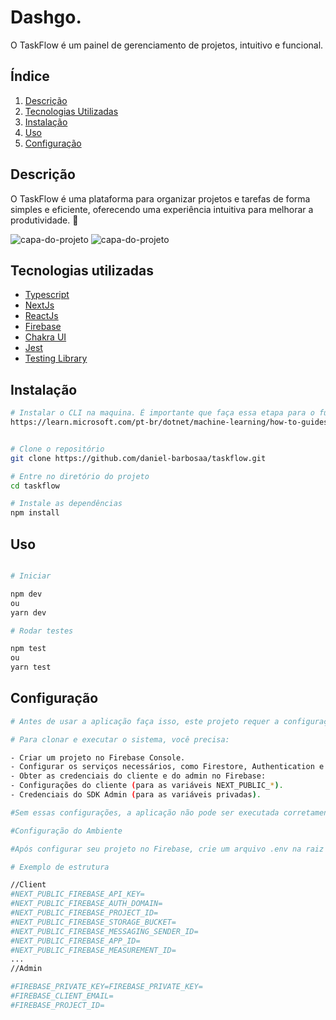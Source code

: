 # Dashgo.

O TaskFlow é um painel de gerenciamento de projetos, intuitivo e funcional.

##  Índice

1. [Descrição](#descrição)
2. [Tecnologias Utilizadas](#tecnologias-utilizadas)
3. [Instalação](#instalação)
4. [Uso](#uso)
5. [Configuração](#configuração)

## Descrição 

O TaskFlow é uma plataforma para organizar projetos e tarefas de forma simples e eficiente, oferecendo uma experiência intuitiva para melhorar a produtividade. 🚀

<img src="https://private-user-images.githubusercontent.com/101154066/395321417-5da267c3-19e8-4da3-b0ec-dd6a69805843.png?jwt=eyJhbGciOiJIUzI1NiIsInR5cCI6IkpXVCJ9.eyJpc3MiOiJnaXRodWIuY29tIiwiYXVkIjoicmF3LmdpdGh1YnVzZXJjb250ZW50LmNvbSIsImtleSI6ImtleTUiLCJleHAiOjE3MzQwMzYyODgsIm5iZiI6MTczNDAzNTk4OCwicGF0aCI6Ii8xMDExNTQwNjYvMzk1MzIxNDE3LTVkYTI2N2MzLTE5ZTgtNGRhMy1iMGVjLWRkNmE2OTgwNTg0My5wbmc_WC1BbXotQWxnb3JpdGhtPUFXUzQtSE1BQy1TSEEyNTYmWC1BbXotQ3JlZGVudGlhbD1BS0lBVkNPRFlMU0E1M1BRSzRaQSUyRjIwMjQxMjEyJTJGdXMtZWFzdC0xJTJGczMlMkZhd3M0X3JlcXVlc3QmWC1BbXotRGF0ZT0yMDI0MTIxMlQyMDM5NDhaJlgtQW16LUV4cGlyZXM9MzAwJlgtQW16LVNpZ25hdHVyZT1iMzVkNDhiODU5NmYyOTY2ZjJkMDAyMTQ0YzIyOWU0NzI1ZjZiZWFiMDE1NzFkZGZkYmRkMDk0MjkxNmNiMmQwJlgtQW16LVNpZ25lZEhlYWRlcnM9aG9zdCJ9.6VEudpNGLYkiY6th5GoXfRrf6TGp3IAa3VbNrxb-Hvs" alt="capa-do-projeto">
<img src="https://private-user-images.githubusercontent.com/101154066/395320820-0929446c-e1fb-41c6-bd54-77a1e9227695.png?jwt=eyJhbGciOiJIUzI1NiIsInR5cCI6IkpXVCJ9.eyJpc3MiOiJnaXRodWIuY29tIiwiYXVkIjoicmF3LmdpdGh1YnVzZXJjb250ZW50LmNvbSIsImtleSI6ImtleTUiLCJleHAiOjE3MzQwMzYxNTksIm5iZiI6MTczNDAzNTg1OSwicGF0aCI6Ii8xMDExNTQwNjYvMzk1MzIwODIwLTA5Mjk0NDZjLWUxZmItNDFjNi1iZDU0LTc3YTFlOTIyNzY5NS5wbmc_WC1BbXotQWxnb3JpdGhtPUFXUzQtSE1BQy1TSEEyNTYmWC1BbXotQ3JlZGVudGlhbD1BS0lBVkNPRFlMU0E1M1BRSzRaQSUyRjIwMjQxMjEyJTJGdXMtZWFzdC0xJTJGczMlMkZhd3M0X3JlcXVlc3QmWC1BbXotRGF0ZT0yMDI0MTIxMlQyMDM3MzlaJlgtQW16LUV4cGlyZXM9MzAwJlgtQW16LVNpZ25hdHVyZT05ODdjNjQ0MjBmMDIwMmY3MTY0YzEyNTk1YTk0MWUwYWUyZDJlMTAyYmY5ZWRiMWEyYjhjZmFjNTlkZGRhOWI1JlgtQW16LVNpZ25lZEhlYWRlcnM9aG9zdCJ9.4iR67yz_zwO3k99RNzv8P9qslzgnj5gnTauLFtX8OVk" alt="capa-do-projeto">



## Tecnologias utilizadas 

- [Typescript](https://www.typescriptlang.org/docs/)
- [NextJs](https://nextjs.org/docs)
- [ReactJs](https://legacy.reactjs.org/docs/getting-started.html)
- [Firebase](https://firebase.google.com/docs)
- [Chakra UI](https://v2.chakra-ui.com/docs/components)
- [Jest](https://jestjs.io/pt-BR/)
- [Testing Library](https://testing-library.com)


## Instalação

```sh
# Instalar o CLI na maquina. É importante que faça essa etapa para o funcionamento correto da aplicação
https://learn.microsoft.com/pt-br/dotnet/machine-learning/how-to-guides/install-ml-net-cli?tabs=windows


# Clone o repositório
git clone https://github.com/daniel-barbosaa/taskflow.git

# Entre no diretório do projeto
cd taskflow

# Instale as dependências
npm install

```

## Uso

```sh

# Iniciar

npm dev
ou
yarn dev

# Rodar testes

npm test
ou
yarn test

```
## Configuração

```sh
# Antes de usar a aplicação faça isso, este projeto requer a configuração de um ambiente Firebase para funcionar.

# Para clonar e executar o sistema, você precisa:

- Criar um projeto no Firebase Console.
- Configurar os serviços necessários, como Firestore, Authentication e Storage.
- Obter as credenciais do cliente e do admin no Firebase:
- Configurações do cliente (para as variáveis NEXT_PUBLIC_*).
- Credenciais do SDK Admin (para as variáveis privadas).

#Sem essas configurações, a aplicação não pode ser executada corretamente.

#Configuração do Ambiente

#Após configurar seu projeto no Firebase, crie um arquivo .env na raiz do repositório com as variáveis de ambiente necessárias. Consulte a documentação do Firebase para obter os valores apropriados.

# Exemplo de estrutura

//Client
#NEXT_PUBLIC_FIREBASE_API_KEY=
#NEXT_PUBLIC_FIREBASE_AUTH_DOMAIN=
#NEXT_PUBLIC_FIREBASE_PROJECT_ID=
#NEXT_PUBLIC_FIREBASE_STORAGE_BUCKET=
#NEXT_PUBLIC_FIREBASE_MESSAGING_SENDER_ID=
#NEXT_PUBLIC_FIREBASE_APP_ID=
#NEXT_PUBLIC_FIREBASE_MEASUREMENT_ID=
...
//Admin

#FIREBASE_PRIVATE_KEY=FIREBASE_PRIVATE_KEY=
#FIREBASE_CLIENT_EMAIL=
#FIREBASE_PROJECT_ID=


```





